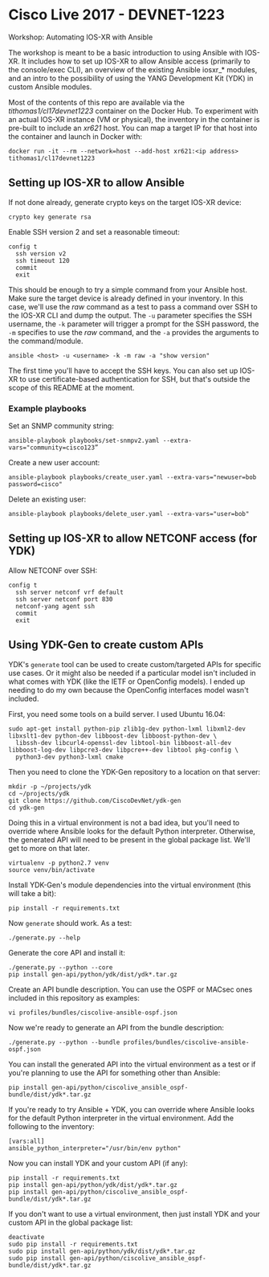 # __Cisco Live 2017 - DEVNET-1223__
Workshop: Automating IOS-XR with Ansible

The workshop is meant to be a basic introduction to using Ansible with IOS-XR. It includes
how to set up IOS-XR to allow Ansible access (primarily to the console/exec CLI), an
overview of the existing Ansible iosxr_* modules, and an intro to the possibility of using
the YANG Development Kit (YDK) in custom Ansible modules.

Most of the contents of this repo are available via the *tithomas1/cl17devnet1223* container
on the Docker Hub. To experiment with an actual IOS-XR instance (VM or physical), the inventory
in the container is pre-built to include an *xr621* host. You can map a target IP for that host
into the container and launch in Docker with:

```commandline
docker run -it --rm --network=host --add-host xr621:<ip address> tithomas1/cl17devnet1223
```

## Setting up IOS-XR to allow Ansible

If not done already, generate crypto keys on the target IOS-XR device:

```commandline
crypto key generate rsa
```

Enable SSH version 2 and set a reasonable timeout:

```commandline
config t
  ssh version v2
  ssh timeout 120
  commit
  exit
```

This should be enough to try a simple command from your Ansible host. Make sure the target
device is already defined in your inventory. In this case, we'll use the *raw* command as
a test to pass a command over SSH to the IOS-XR CLI and dump the output. The `-u` parameter
specifies the SSH username, the `-k` parameter will trigger a prompt for the SSH password,
the `-m` specifies to use the *raw* command, and the `-a` provides the arguments to the
command/module.

```commandline
ansible <host> -u <username> -k -m raw -a "show version"
```

The first time you'll have to accept the SSH keys. You can also set up IOS-XR to use
certificate-based authentication for SSH, but that's outside the scope of this README at
the moment.

### Example playbooks
Set an SNMP community string:
```commandline
ansible-playbook playbooks/set-snmpv2.yaml --extra-vars="community=cisco123”
```
Create a new user account:
```commandline
ansible-playbook playbooks/create_user.yaml --extra-vars="newuser=bob password=cisco"
```
Delete an existing user:
```commandline
ansible-playbook playbooks/delete_user.yaml --extra-vars="user=bob"
```

## Setting up IOS-XR to allow NETCONF access (for YDK)

Allow NETCONF over SSH:

```commandline
config t
  ssh server netconf vrf default
  ssh server netconf port 830
  netconf-yang agent ssh
  commit
  exit
```

## Using YDK-Gen to create custom APIs

YDK's `generate` tool can be used to create custom/targeted APIs for specific use cases. Or it
might also be needed if a particular model isn't included in what comes with YDK (like the
IETF or OpenConfig models). I ended up needing to do my own because the OpenConfig interfaces
model wasn't included.

First, you need some tools on a build server. I used Ubuntu 16.04:

```commandline
sudo apt-get install python-pip zlib1g-dev python-lxml libxml2-dev libxslt1-dev python-dev libboost-dev libboost-python-dev \
  libssh-dev libcurl4-openssl-dev libtool-bin libboost-all-dev libboost-log-dev libpcre3-dev libpcre++-dev libtool pkg-config \
  python3-dev python3-lxml cmake
```

Then you need to clone the YDK-Gen repository to a location on that server:

```commandline
mkdir -p ~/projects/ydk
cd ~/projects/ydk
git clone https://github.com/CiscoDevNet/ydk-gen
cd ydk-gen
```

Doing this in a virtual environment is not a bad idea, but you'll need to override where
Ansible looks for the default Python interpreter. Otherwise, the generated API will need
to be present in the global package list. We'll get to more on that later.

```commandline
virtualenv -p python2.7 venv
source venv/bin/activate
```
Install YDK-Gen's module dependencies into the virtual environment (this will take a bit):

```commandline
pip install -r requirements.txt
```
Now `generate` should work. As a test:

```commandline
./generate.py --help
```
Generate the core API and install it:

```commandline
./generate.py --python --core
pip install gen-api/python/ydk/dist/ydk*.tar.gz
```
Create an API bundle description. You can use the OSPF or MACsec ones included in this repository as examples:

```commandline
vi profiles/bundles/ciscolive-ansible-ospf.json
```
Now we're ready to generate an API from the bundle description:

```commandline
./generate.py --python --bundle profiles/bundles/ciscolive-ansible-ospf.json
```
You can install the generated API into the virtual environment as a test or if you're planning to use the
API for something other than Ansible:

```commandline
pip install gen-api/python/ciscolive_ansible_ospf-bundle/dist/ydk*.tar.gz
```
If you're ready to try Ansible + YDK, you can override where Ansible looks for the default Python
interpreter in the virtual environment. Add the following to the inventory:

```commandline
[vars:all]
ansible_python_interpreter="/usr/bin/env python"
```

Now you can install YDK and your custom API (if any):

```commandline
pip install -r requirements.txt
pip install gen-api/python/ydk/dist/ydk*.tar.gz
pip install gen-api/python/ciscolive_ansible_ospf-bundle/dist/ydk*.tar.gz
```

If you don't want to use a virtual environment, then just install YDK and your custom API in the
global package list:

```commandline
deactivate
sudo pip install -r requirements.txt
sudo pip install gen-api/python/ydk/dist/ydk*.tar.gz
sudo pip install gen-api/python/ciscolive_ansible_ospf-bundle/dist/ydk*.tar.gz
```
